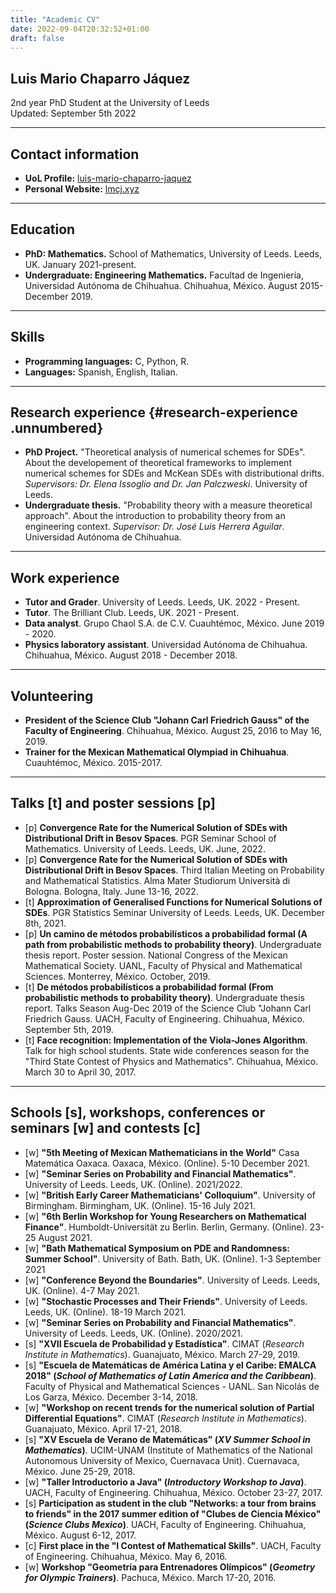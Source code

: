 ```yaml
---
title: "Academic CV"
date: 2022-09-04T20:32:52+01:00
draft: false
---
```

## Luis Mario Chaparro Jáquez
2nd year PhD Student at the University of Leeds\
Updated: September 5th 2022

---

## Contact information
 - **UoL Profile:** [luis-mario-chaparro-jaquez](https://eps.leeds.ac.uk/faculty-engineering-physical-sciences/pgr/8775/luis-mario-chaparro-jaquez)
 - **Personal Website:** [lmcj.xyz](https://www.lmcj.xys)

---

## Education

- **PhD: Mathematics.** School of Mathematics, University of Leeds.
    Leeds, UK. January 2021-present.
- **Undergraduate: Engineering Mathematics.** Facultad de Ingeniería,
    Universidad Autónoma de Chihuahua. Chihuahua, México. August
    2015-December 2019.

---

## Skills
- **Programming languages:** C, Python, R.
- **Languages:** Spanish, English, Italian.

---

## Research experience {#research-experience .unnumbered}
- **PhD Project.** "Theoretical analysis of numerical schemes for SDEs". About the developement of theoretical frameworks to implement numerical schemes for SDEs and McKean SDEs with distributional drifts. *Supervisors: Dr. Elena Issoglio and Dr. Jan Palczweski*. University of Leeds.
- **Undergraduate thesis.** "Probability theory with a measure theoretical approach". About the introduction to probability theory from an engineering context. *Supervisor: Dr. José Luis Herrera Aguilar*. Universidad Autónoma de Chihuahua.

---

## Work experience

- **Tutor and Grader**. University of Leeds. Leeds, UK. 2022 -
  Present.
- **Tutor**. The Brilliant Club. Leeds, UK. 2021 - Present.
- **Data analyst**. Grupo Chaol S.A. de C.V. Cuauhtémoc, México. June
  2019 - 2020.
- **Physics laboratory assistant**. Universidad Autónoma de Chihuahua.
  Chihuahua, México. August 2018 - December 2018.

---

## Volunteering 
- **President of the Science Club "Johann Carl Friedrich Gauss" of the
  Faculty of Engineering**. Chihuahua, México. August 25, 2016 to May
  16, 2019.
- **Trainer for the Mexican Mathematical Olympiad in Chihuahua**.
  Cuauhtémoc, México. 2015-2017.

---
## Talks \[t\] and poster sessions \[p\]
-  \[p\] **Convergence Rate for the Numerical Solution of SDEs with
  Distributional Drift in Besov Spaces**. PGR Seminar School of
  Mathematics. University of Leeds. Leeds, UK. June, 2022.
-  \[p\] **Convergence Rate for the Numerical Solution of SDEs with
  Distributional Drift in Besov Spaces**. Third Italian Meeting on
  Probability and Mathematical Statistics. Alma Mater Studiorum
  Università di Bologna. Bologna, Italy. June 13-16, 2022.
-  \[t\] **Approximation of Generalised Functions for Numerical
  Solutions of SDEs**. PGR Statistics Seminar University of Leeds.
  Leeds, UK. December 8th, 2021.
-  \[p\] **Un camino de métodos probabilísticos a probabilidad formal
  (A path from probabilistic methods to probability theory)**.
  Undergraduate thesis report. Poster session. National Congress of
  the Mexican Mathematical Society. UANL, Faculty of Physical and
  Mathematical Sciences. Monterrey, México. October, 2019.
-  \[t\] **De métodos probabilísticos a probabilidad formal (From
  probabilistic methods to probability theory)**. Undergraduate thesis
  report. Talks Season Aug-Dec 2019 of the Science Club "Johann Carl
  Friedrich Gauss. UACH, Faculty of Engineering. Chihuahua, México.
  September 5th, 2019.
-  \[t\] **Face recognition: Implementation of the Viola-Jones
  Algorithm**. Talk for high school students. State wide conferences
  season for the "Third State Contest of Physics and Mathematics".
  Chihuahua, México. March 30 to April 30, 2017.

---
## Schools \[s\], workshops, conferences or seminars \[w\] and contests \[c\]
- \[w\] **"5th Meeting of Mexican Mathematicians in the World"** Casa
  Matemática Oaxaca. Oaxaca, México. (Online). 5-10 December 2021.
- \[w\] **"Seminar Series on Probability and Financial Mathematics"**.
  University of Leeds. Leeds, UK. (Online). 2021/2022.
- \[w\] **"British Early Career Mathematicians' Colloquium"**.
  University of Birmingham. Birmingham, UK. (Online). 15-16 July 2021.
- \[w\] **"6th Berlin Workshop for Young Researchers on Mathematical
  Finance"**. Humboldt-Universität zu Berlin. Berlin, Germany.
  (Online). 23-25 August 2021.
- \[w\] **"Bath Mathematical Symposium on PDE and Randomness: Summer
  School"**. University of Bath. Bath, UK. (Online). 1-3 September
  2021
- \[w\] **"Conference Beyond the Boundaries"**. University of Leeds.
  Leeds, UK. (Online). 4-7 May 2021.
- \[w\] **"Stochastic Processes and Their Friends"**. University of
  Leeds. Leeds, UK. (Online). 18-19 March 2021.
- \[w\] **"Seminar Series on Probability and Financial Mathematics"**.
  University of Leeds. Leeds, UK. (Online). 2020/2021.
- \[s\] **"XVII Escuela de Probabilidad y Estadística"**. CIMAT
  (*Research Institute in Mathematics*). Guanajuato, México. March
  27-29, 2019.
- \[s\] **"Escuela de Matemáticas de América Latina y el Caribe:
  EMALCA 2018" (*School of Mathematics of Latin America and the
  Caribbean*)**. Faculty of Physical and Mathematical Sciences - UANL.
  San Nicolás de Los Garza, México. December 3-14, 2018.
- \[w\] **"Workshop on recent trends for the numerical solution of
  Partial Differential Equations"**. CIMAT (*Research Institute in
  Mathematics*). Guanajuato, México. April 17-21, 2018.
- \[s\] **"XV Escuela de Verano de Matemáticas" (*XV Summer School in
  Mathematics*)**. UCIM-UNAM (Institute of Mathematics of the National
  Autonomous University of Mexico, Cuernavaca Unit). Cuernavaca,
  México. June 25-29, 2018.
- \[w\] **"Taller Introductorio a Java" (*Introductory Workshop to
  Java*)**. UACH, Faculty of Engineering. Chihuahua, México. October
  23-27, 2017.
- \[s\] **Participation as student in the club "Networks: a tour from
  brains to friends" in the 2017 summer edition of "Clubes de Ciencia
  México" (*Science Clubs Mexico*)**. UACH, Faculty of Engineering.
  Chihuahua, México. August 6-12, 2017.
- \[c\] **First place in the "I Contest of Mathematical Skills"**.
  UACH, Faculty of Engineering. Chihuahua, México. May 6, 2016.
- \[w\] **Workshop "Geometría para Entrenadores Olímpicos" (*Geometry
  for Olympic Trainers*)**. Pachuca, México. March 17-20, 2016.

